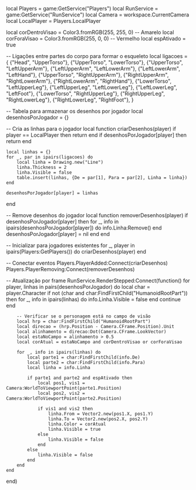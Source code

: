 local Players = game:GetService("Players")
local RunService = game:GetService("RunService")
local Camera = workspace.CurrentCamera
local LocalPlayer = Players.LocalPlayer

local corDentroVisao = Color3.fromRGB(255, 255, 0) -- Amarelo
local corForaVisao = Color3.fromRGB(255, 0, 0)     -- Vermelho
local espAtivado = true

-- Ligações entre partes do corpo para formar o esqueleto
local ligacoes = {
	{"Head", "UpperTorso"},
	{"UpperTorso", "LowerTorso"},
	{"UpperTorso", "LeftUpperArm"},
	{"LeftUpperArm", "LeftLowerArm"},
	{"LeftLowerArm", "LeftHand"},
	{"UpperTorso", "RightUpperArm"},
	{"RightUpperArm", "RightLowerArm"},
	{"RightLowerArm", "RightHand"},
	{"LowerTorso", "LeftUpperLeg"},
	{"LeftUpperLeg", "LeftLowerLeg"},
	{"LeftLowerLeg", "LeftFoot"},
	{"LowerTorso", "RightUpperLeg"},
	{"RightUpperLeg", "RightLowerLeg"},
	{"RightLowerLeg", "RightFoot"},
}

-- Tabela para armazenar os desenhos por jogador
local desenhosPorJogador = {}

-- Cria as linhas para o jogador
local function criarDesenhos(player)
	if player == LocalPlayer then return end
	if desenhosPorJogador[player] then return end

	local linhas = {}
	for _, par in ipairs(ligacoes) do
		local linha = Drawing.new("Line")
		linha.Thickness = 2
		linha.Visible = false
		table.insert(linhas, {De = par[1], Para = par[2], Linha = linha})
	end

	desenhosPorJogador[player] = linhas
end

-- Remove desenhos do jogador
local function removerDesenhos(player)
	if desenhosPorJogador[player] then
		for _, info in ipairs(desenhosPorJogador[player]) do
			info.Linha:Remove()
		end
		desenhosPorJogador[player] = nil
	end
end

-- Inicializar para jogadores existentes
for _, player in ipairs(Players:GetPlayers()) do
	criarDesenhos(player)
end

-- Conectar eventos
Players.PlayerAdded:Connect(criarDesenhos)
Players.PlayerRemoving:Connect(removerDesenhos)

-- Atualização por frame
RunService.RenderStepped:Connect(function()
	for player, linhas in pairs(desenhosPorJogador) do
		local char = player.Character
		if not (char and char:FindFirstChild("HumanoidRootPart")) then
			for _, info in ipairs(linhas) do
				info.Linha.Visible = false
			end
			continue
		end

		-- Verificar se o personagem está no campo de visão
		local hrp = char:FindFirstChild("HumanoidRootPart")
		local direcao = (hrp.Position - Camera.CFrame.Position).Unit
		local alinhamento = direcao:Dot(Camera.CFrame.LookVector)
		local estaNoCampo = alinhamento > 0.5
		local corAtual = estaNoCampo and corDentroVisao or corForaVisao

		for _, info in ipairs(linhas) do
			local parte1 = char:FindFirstChild(info.De)
			local parte2 = char:FindFirstChild(info.Para)
			local linha = info.Linha

			if parte1 and parte2 and espAtivado then
				local pos1, vis1 = Camera:WorldToViewportPoint(parte1.Position)
				local pos2, vis2 = Camera:WorldToViewportPoint(parte2.Position)

				if vis1 and vis2 then
					linha.From = Vector2.new(pos1.X, pos1.Y)
					linha.To = Vector2.new(pos2.X, pos2.Y)
					linha.Color = corAtual
					linha.Visible = true
				else
					linha.Visible = false
				end
			else
				linha.Visible = false
			end
		end
	end
end)
